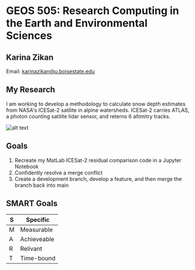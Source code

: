 # GEOS 505: Research Computing in the Earth and Environmental Sciences

## Karina Zikan

Email: [karinazikan@u.boisestate.edu](mailto:karinazikan@u.boisestate.edu)

## My Research

I am working to develop a methodology to calculate snow depth estimates from NASA's ICESat-2 satilite in alpine watersheds. ICESat-2 carries ATLAS, a photon counting satilite lidar sensor, and reterns 6 altimitry tracks.

![alt text](Isolated.png "Title")

## Goals

1. Recreate my MatLab ICESat-2 residual comparison code in a Jupyter Notebook
2. Confidently resolve a merge conflict
3. Create a development branch, develop a feature, and then merge the branch back into main 

## SMART Goals
|S|Specific|
|---------|----------|
|M|Measurable |
|A|Achieveable|
|R|Relivant|
|T|Time-bound|
